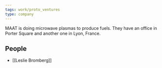 ```yaml
---
tags: work/proto_ventures
type: company
---
```

MAAT is doing microwave plasmas to produce fuels. They have an office in Porter Square and another one in Lyon, France.
## People
- [[Leslie Bromberg]]